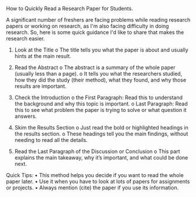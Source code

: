   How to Quickly Read a Research Paper for Students.

  A significant number of freshers are facing problems while reading research papers or working on research, as I'm also facing difficulty in doing research. So, here is       some quick guidance I'd like to share that makes the research 
  easier.

1.	Look at the Title
o	The title tells you what the paper is about and usually hints at the main result.

3.	Read the Abstract
o	The abstract is a summary of the whole paper (usually less than a page).
o	It tells you what the researchers studied, how they did the study (their method), what they found, and why those results are important.

5.	Check the Introduction
o	the First Paragraph: Read this to understand the background and why this topic is important.
o	Last Paragraph: Read this to see what problem the paper is trying to solve or what question it answers.

7.	Skim the Results Section
o	Just read the bold or highlighted headings in the results section.
o	These headings tell you the main findings, without needing to read all the details.

9.	Read the Last Paragraph of the Discussion or Conclusion
o	This part explains the main takeaway, why it’s important, and what could be done next.

Quick Tips:
•	This method helps you decide if you want to read the whole paper later.
•	Use it when you have to look at lots of papers for assignments or projects.
•	Always mention (cite) the paper if you use its information.

